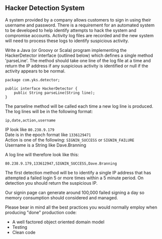 ## Hacker Detection System

A system provided by a company allows customers to sign in using their username and password. There is
a requirement for an automated system to be developed to help identify attempts to hack the system and
compromise accounts. Activity log files are recorded and the new system will need to process these logs to
identify suspicious activity. 

Write a Java (or Groovy or Scala) program implementing the HackerDetector interface (outlined below) which
defines a single method 'parseLine'. The method should take one line of the log file at a time and return the IP
address if any suspicious activity is identified or null if the activity appears to be normal. 

    package com.yks.detector;

    public interface HackerDetector {
        public String parseLine(String line);
    }

The parseline method will be called each time a new log line is produced.
The log lines will be in the following format:

	ip,date,action,username

IP look like `80.238.9.179`  
Date is in the epoch format like `1336129471`  
Action is one of the following: `SIGNIN_SUCCESS` or `SIGNIN_FAILURE`  
Username is a String like Dave.Branning

A log line will therefore look like this:

    80.238.9.179,133612947,SIGNIN_SUCCESS,Dave.Branning

The first detection method will be to identify a single IP address that has attempted a failed login 5 or more
times within a 5 minute period. On detection you should return the suspicious IP.

Our signin page can generate around 100,000 failed signing a day so memory consumption should considered
and managed.

Please bear in mind all the best practices you would normally employ when producing "done" production code:

* A well factored object oriented domain model
* Testing
* Clean code
